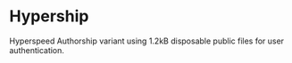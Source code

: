# Hypership
Hyperspeed Authorship variant using 1.2kB disposable public files for user authentication.
